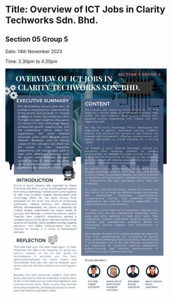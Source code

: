 # Title: 	Overview of ICT Jobs in Clarity Techworks Sdn. Bhd.

## Section 05 Group 5

Date: 14th November 2023

Time: 2.30pm to 4.30pm

![alt text](https://github.com/WCheng0820/TIS-e-portfolio/blob/main/Assignment%201/TIS%20Industry%20Talk%20Poster.png)
